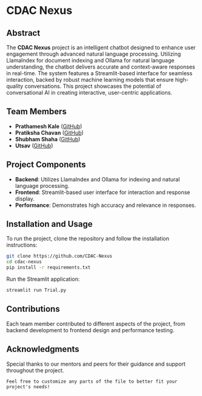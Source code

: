# CDAC Nexus

## Abstract

The **CDAC Nexus** project is an intelligent chatbot designed to enhance user engagement through advanced natural language processing. Utilizing LlamaIndex for document indexing and Ollama for natural language understanding, the chatbot delivers accurate and context-aware responses in real-time. The system features a Streamlit-based interface for seamless interaction, backed by robust machine learning models that ensure high-quality conversations. This project showcases the potential of conversational AI in creating interactive, user-centric applications.

## Team Members

- **Prathamesh Kale** ([GitHub](https://github.com/Prathamesh-Kale))
- **Pratiksha Chavan** ([GitHub](https://github.com/pratikshachavan14))
- **Shubham Shaha** ([GitHub](https://github.com/Shubham280296))
- **Utsav** ([GitHub](https://github.com/Shubham280296))

## Project Components

- **Backend**: Utilizes LlamaIndex and Ollama for indexing and natural language processing.
- **Frontend**: Streamlit-based user interface for interaction and response display.
- **Performance**: Demonstrates high accuracy and relevance in responses.

## Installation and Usage

To run the project, clone the repository and follow the installation instructions:

```bash
git clone https://github.com/CDAC-Nexus
cd cdac-nexus
pip install -r requirements.txt
```

Run the Streamlit application:
```bash
streamlit run Trial.py
```

## Contributions

Each team member contributed to different aspects of the project, from backend development to frontend design and performance testing.

## Acknowledgments
Special thanks to our mentors and peers for their guidance and support throughout the project.

```Feel free to customize any parts of the file to better fit your project's needs!```
